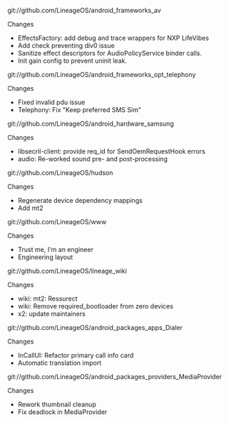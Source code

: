 
git://github.com/LineageOS/android_frameworks_av

Changes
- EffectsFactory: add debug and trace wrappers for NXP LifeVibes
- Add check preventing div0 issue
- Sanitize effect descriptors for AudioPolicyService binder calls.
- Init gain config to prevent uninit leak.

git://github.com/LineageOS/android_frameworks_opt_telephony

Changes
- Fixed invalid pdu issue
- Telephony: Fix "Keep preferred SMS Sim"

git://github.com/LineageOS/android_hardware_samsung

Changes
- libsecril-client: provide req_id for SendOemRequestHook errors
- audio: Re-worked sound pre- and post-processing

git://github.com/LineageOS/hudson

Changes
- Regenerate device dependency mappings
- Add mt2

git://github.com/LineageOS/www

Changes
- Trust me, I'm an engineer
- Engineering layout

git://github.com/LineageOS/lineage_wiki

Changes
- wiki: mt2: Ressurect
- wiki: Remove required_bootloader from zero devices
- x2: update maintainers

git://github.com/LineageOS/android_packages_apps_Dialer

Changes
- InCallUI: Refactor primary call info card
- Automatic translation import

git://github.com/LineageOS/android_packages_providers_MediaProvider

Changes
- Rework thumbnail cleanup
- Fix deadlock in MediaProvider
